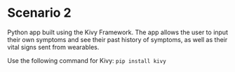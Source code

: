 # Scenario 2

Python app built using the Kivy Framework. The app allows the user to input their own symptoms and see their past history of symptoms, as well as their vital signs sent from wearables.

Use the following command for Kivy:
`pip install kivy`